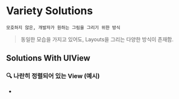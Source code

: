 # Variety Solutions
`모호하지 않은, 개발자가 원하는 그림을 그리기 위한 방식`
> 동일한 모습을 가지고 있어도, Layouts을 그리는 다양한 방식이 존재함.

## Solutions With UIView

### 🔍 나란히 정렬되어 있는 View (예시)
- 
